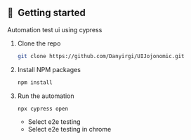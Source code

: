 ## 📘&nbsp; Getting started 
Automation test ui using cypress

1. Clone the repo
   ```sh
   git clone https://github.com/Danyirgi/UIJojonomic.git
   ```
2. Install NPM packages
   ```sh
   npm install
   ```
3. Run the automation
   ```sh
   npx cypress open
   ```
   - Select e2e testing
   - Select e2e testing in chrome

